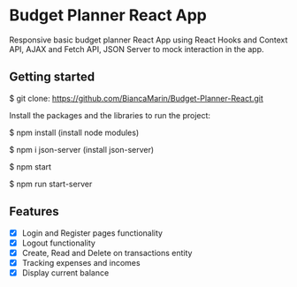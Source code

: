 # Budget Planner React App

Responsive basic budget planner React App using React Hooks and Context API, AJAX and Fetch API, JSON Server to mock interaction in the app.

## Getting started

$ git clone: https://github.com/BiancaMarin/Budget-Planner-React.git

Install the packages and the libraries to run the project:

$ npm install (install node modules)

$ npm i json-server (install json-server)

$ npm start

$ npm run start-server

## Features

- [x] Login and Register pages functionality
- [x] Logout functionality
- [x] Create, Read and Delete on transactions entity
- [x] Tracking expenses and incomes
- [x] Display current balance
